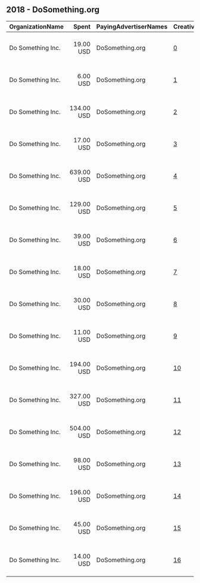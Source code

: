 ## 2018 - DoSomething.org 
|OrganizationName|Spent|PayingAdvertiserNames|CreativeUrls|Impressions|Genders|AgeBrackets|CountryCodes|BillingAddresses|CandidateBallotInformation|
|:---|---:|:---|:---|---:|:---|:---|:---|:---|:---|
|Do Something  Inc.|19.00 USD|DoSomething.org|[0](https://www.snap.com/political-ads/asset/bd1d30c7664af1a455d38002dd55d2bf745b86a2a32cbc071a4f778a717974d6?mediaType=mp4)|6,706||18-20|united states|"19 West 21st Street, 8th Floor,New York,10010,US"||
|Do Something  Inc.|6.00 USD|DoSomething.org|[1](https://www.snap.com/political-ads/asset/e3574828f7bef63d3998478283eadcbe3c3e54d6a2aef56bd615ba56cd06a02f?mediaType=mp4)|2,216||18-20|united states|"19 West 21st Street, 8th Floor,New York,10010,US"||
|Do Something  Inc.|134.00 USD|DoSomething.org|[2](https://www.snap.com/political-ads/asset/3f85367033fe6fd8e1ffff9780a32f74d2cdc10ed8ad3223b77d1d2a9f0ce059?mediaType=mp4)|44,081||18-20|united states|"19 West 21st Street, 8th Floor,New York,10010,US"||
|Do Something  Inc.|17.00 USD|DoSomething.org|[3](https://www.snap.com/political-ads/asset/bba83dcbfbfe2e22b04b747fd813f5bea09cdb7f177741c91c276fac6bb73c85?mediaType=mp4)|5,888||18-20|united states|"19 West 21st Street, 8th Floor,New York,10010,US"||
|Do Something  Inc.|639.00 USD|DoSomething.org|[4](https://www.snap.com/political-ads/asset/f03bbe3bac5d97bb6a961fd40e10e71768355137cce77cb979c872dbba51d6a0?mediaType=mp4)|221,449||18-20|united states|"19 West 21st Street, 8th Floor,New York,10010,US"||
|Do Something  Inc.|129.00 USD|DoSomething.org|[5](https://www.snap.com/political-ads/asset/c9d2a52daec5296505a18a2c61ce3c0174739c313601a3df8b25cec100a032c0?mediaType=mp4)|43,003||18-20|united states|"19 West 21st Street, 8th Floor,New York,10010,US"||
|Do Something  Inc.|39.00 USD|DoSomething.org|[6](https://www.snap.com/political-ads/asset/ece5027c8704c100cd7193ebd88f04723de24faace51f2db9e715ed3be376d54?mediaType=mp4)|13,215||18-20|united states|"19 West 21st Street, 8th Floor,New York,10010,US"||
|Do Something  Inc.|18.00 USD|DoSomething.org|[7](https://www.snap.com/political-ads/asset/bd1d30c7664af1a455d38002dd55d2bf745b86a2a32cbc071a4f778a717974d6?mediaType=mp4)|6,277||18-20|united states|"19 West 21st Street, 8th Floor,New York,10010,US"||
|Do Something  Inc.|30.00 USD|DoSomething.org|[8](https://www.snap.com/political-ads/asset/bd1d30c7664af1a455d38002dd55d2bf745b86a2a32cbc071a4f778a717974d6?mediaType=mp4)|10,681||18-20|united states|"19 West 21st Street, 8th Floor,New York,10010,US"||
|Do Something  Inc.|11.00 USD|DoSomething.org|[9](https://www.snap.com/political-ads/asset/31ced5c5a1da706874d5e02d43aeca0567a4a2437b00e769cf07c790439b95ed?mediaType=mp4)|4,056||18-20|united states|"19 West 21st Street, 8th Floor,New York,10010,US"||
|Do Something  Inc.|194.00 USD|DoSomething.org|[10](https://www.snap.com/political-ads/asset/3f85367033fe6fd8e1ffff9780a32f74d2cdc10ed8ad3223b77d1d2a9f0ce059?mediaType=mp4)|69,792||18-20|united states|"19 West 21st Street, 8th Floor,New York,10010,US"||
|Do Something  Inc.|327.00 USD|DoSomething.org|[11](https://www.snap.com/political-ads/asset/bba83dcbfbfe2e22b04b747fd813f5bea09cdb7f177741c91c276fac6bb73c85?mediaType=mp4)|102,451||18-20|united states|"19 West 21st Street, 8th Floor,New York,10010,US"||
|Do Something  Inc.|504.00 USD|DoSomething.org|[12](https://www.snap.com/political-ads/asset/f03bbe3bac5d97bb6a961fd40e10e71768355137cce77cb979c872dbba51d6a0?mediaType=mp4)|171,604||18-20|united states|"19 West 21st Street, 8th Floor,New York,10010,US"||
|Do Something  Inc.|98.00 USD|DoSomething.org|[13](https://www.snap.com/political-ads/asset/3f85367033fe6fd8e1ffff9780a32f74d2cdc10ed8ad3223b77d1d2a9f0ce059?mediaType=mp4)|34,292||18-20|united states|"19 West 21st Street, 8th Floor,New York,10010,US"||
|Do Something  Inc.|196.00 USD|DoSomething.org|[14](https://www.snap.com/political-ads/asset/bd1d30c7664af1a455d38002dd55d2bf745b86a2a32cbc071a4f778a717974d6?mediaType=mp4)|65,718||18-20|united states|"19 West 21st Street, 8th Floor,New York,10010,US"||
|Do Something  Inc.|45.00 USD|DoSomething.org|[15](https://www.snap.com/political-ads/asset/bba83dcbfbfe2e22b04b747fd813f5bea09cdb7f177741c91c276fac6bb73c85?mediaType=mp4)|16,229||18-20|united states|"19 West 21st Street, 8th Floor,New York,10010,US"||
|Do Something  Inc.|14.00 USD|DoSomething.org|[16](https://www.snap.com/political-ads/asset/ece5027c8704c100cd7193ebd88f04723de24faace51f2db9e715ed3be376d54?mediaType=mp4)|5,397||18-20|united states|"19 West 21st Street, 8th Floor,New York,10010,US"||
